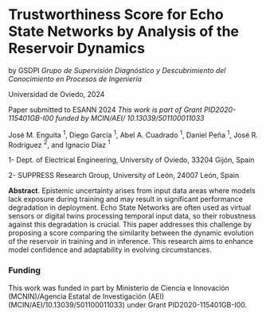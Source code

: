 # Trustworthiness Score for Echo State Networks by Analysis of the Reservoir Dynamics
by GSDPI *Grupo de Supervisión Diagnóstico y Descubrimiento del Conocimiento en Procesos de Ingeniería*

Universidad de Oviedo, 2024

Paper submitted to ESANN 2024
*This work is part of Grant PID2020-115401GB-I00 funded by MCIN/AEI/ 10.13039/501100011033*

José M. Enguita $^1$, Diego García $^1$, Abel A. Cuadrado $^1$, Daniel Peña $^1$, José R. Rodríguez $^2$, and Ignacio Díaz $^1$

1- Dept. of Electrical Engineering, University of Oviedo, 33204 Gijón, Spain

2- SUPPRESS Research Group, University of León, 24007 León, Spain

**Abstract**. Epistemic uncertainty arises from input data areas where models lack exposure during training and may result in significant performance degradation in deployment. Echo State Networks are often used as virtual sensors or digital twins processing temporal input data, so their robustness against this degradation is crucial. This paper addresses this challenge by proposing a score comparing the similarity between the dynamic evolution of the reservoir in training and in inference. This research aims to enhance model confidence and adaptability in evolving circumstances.

### Funding
This work was funded in part by Ministerio de Ciencia e Innovación (MCNIN)/Agencia Estatal de Investigación (AEI) (MCIN/AEI/10.13039/501100011033) under Grant PID2020-115401GB-I00.
